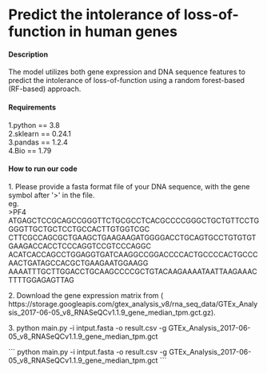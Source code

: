 # Predict the intolerance of loss-of-function in human genes

#### Description
The model utilizes both gene expression and DNA sequence features to predict the intolerance of loss-of-function using a random forest-based (RF-based) approach.

#### Requirements
1.python == 3.8<br>
2.sklearn == 0.24.1<br>
3.pandas == 1.2.4<br>
4.Bio == 1.79<br>

#### How to run our code
</p>1. Please provide a fasta format file of your DNA sequence, with the gene symbol after &apos;>&apos; in the file.<br>
eg.<br>
>PF4<br>
ATGAGCTCCGCAGCCGGGTTCTGCGCCTCACGCCCCGGGCTGCTGTTCCTGGGGTTGCTGCTCCTGCCACTTGTGGTCGC
CTTCGCCAGCGCTGAAGCTGAAGAAGATGGGGACCTGCAGTGCCTGTGTGTGAAGACCACCTCCCAGGTCCGTCCCAGGC
ACATCACCAGCCTGGAGGTGATCAAGGCCGGACCCCACTGCCCCACTGCCCAACTGATAGCCACGCTGAAGAATGGAAGG
AAAATTTGCTTGGACCTGCAAGCCCCGCTGTACAAGAAAATAATTAAGAAACTTTTGGAGAGTTAG</p>
</p>2. Download the gene expression matrix from ( https://storage.googleapis.com/gtex_analysis_v8/rna_seq_data/GTEx_Analysis_2017-06-05_v8_RNASeQCv1.1.9_gene_median_tpm.gct.gz).</p>
</p>3. python main.py -i intput.fasta -o result.csv -g GTEx_Analysis_2017-06-05_v8_RNASeQCv1.1.9_gene_median_tpm.gct</p>
```
python main.py -i intput.fasta -o result.csv -g GTEx_Analysis_2017-06-05_v8_RNASeQCv1.1.9_gene_median_tpm.gct
```
